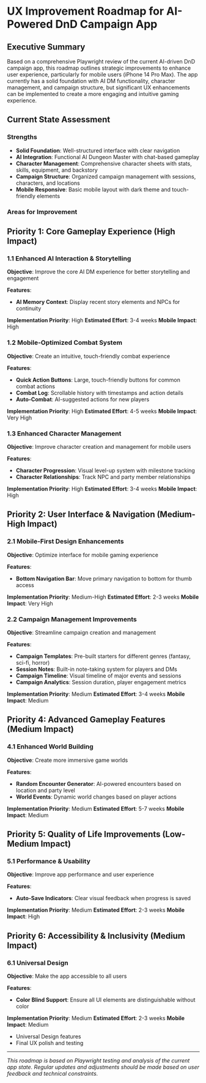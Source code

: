# UX Improvement Roadmap for AI-Powered DnD Campaign App

## Executive Summary

Based on a comprehensive Playwright review of the current AI-driven DnD campaign app, this roadmap outlines strategic improvements to enhance user experience, particularly for mobile users (iPhone 14 Pro Max). The app currently has a solid foundation with AI DM functionality, character management, and campaign structure, but significant UX enhancements can be implemented to create a more engaging and intuitive gaming experience.

## Current State Assessment

### Strengths
- **Solid Foundation**: Well-structured interface with clear navigation
- **AI Integration**: Functional AI Dungeon Master with chat-based gameplay
- **Character Management**: Comprehensive character sheets with stats, skills, equipment, and backstory
- **Campaign Structure**: Organized campaign management with sessions, characters, and locations
- **Mobile Responsive**: Basic mobile layout with dark theme and touch-friendly elements

### Areas for Improvement

## Priority 1: Core Gameplay Experience (High Impact)

### 1.1 Enhanced AI Interaction & Storytelling
**Objective**: Improve the core AI DM experience for better storytelling and engagement

**Features**:
- **AI Memory Context**: Display recent story elements and NPCs for continuity

**Implementation Priority**: High
**Estimated Effort**: 3-4 weeks
**Mobile Impact**: High

### 1.2 Mobile-Optimized Combat System
**Objective**: Create an intuitive, touch-friendly combat experience

**Features**:
- **Quick Action Buttons**: Large, touch-friendly buttons for common combat actions
- **Combat Log**: Scrollable history with timestamps and action details
- **Auto-Combat**: AI-suggested actions for new players

**Implementation Priority**: High
**Estimated Effort**: 4-5 weeks
**Mobile Impact**: Very High

### 1.3 Enhanced Character Management
**Objective**: Improve character creation and management for mobile users

**Features**:
- **Character Progression**: Visual level-up system with milestone tracking
- **Character Relationships**: Track NPC and party member relationships

**Implementation Priority**: High
**Estimated Effort**: 3-4 weeks
**Mobile Impact**: High

## Priority 2: User Interface & Navigation (Medium-High Impact)

### 2.1 Mobile-First Design Enhancements
**Objective**: Optimize interface for mobile gaming experience

**Features**:
- **Bottom Navigation Bar**: Move primary navigation to bottom for thumb access

**Implementation Priority**: Medium-High
**Estimated Effort**: 2-3 weeks
**Mobile Impact**: Very High

### 2.2 Campaign Management Improvements
**Objective**: Streamline campaign creation and management

**Features**:
- **Campaign Templates**: Pre-built starters for different genres (fantasy, sci-fi, horror)
- **Session Notes**: Built-in note-taking system for players and DMs
- **Campaign Timeline**: Visual timeline of major events and sessions
- **Campaign Analytics**: Session duration, player engagement metrics

**Implementation Priority**: Medium
**Estimated Effort**: 3-4 weeks
**Mobile Impact**: Medium


## Priority 4: Advanced Gameplay Features (Medium Impact)

### 4.1 Enhanced World Building
**Objective**: Create more immersive game worlds

**Features**:
- **Random Encounter Generator**: AI-powered encounters based on location and party level
- **World Events**: Dynamic world changes based on player actions

**Implementation Priority**: Medium
**Estimated Effort**: 5-7 weeks
**Mobile Impact**: Medium

## Priority 5: Quality of Life Improvements (Low-Medium Impact)

### 5.1 Performance & Usability
**Objective**: Improve app performance and user experience

**Features**:
- **Auto-Save Indicators**: Clear visual feedback when progress is saved

**Implementation Priority**: Medium
**Estimated Effort**: 2-3 weeks
**Mobile Impact**: High

## Priority 6: Accessibility & Inclusivity (Medium Impact)

### 6.1 Universal Design
**Objective**: Make the app accessible to all users

**Features**:
- **Color Blind Support**: Ensure all UI elements are distinguishable without color

**Implementation Priority**: Medium
**Estimated Effort**: 2-3 weeks
**Mobile Impact**: Medium
- Universal Design features
- Final UX polish and testing

---

*This roadmap is based on Playwright testing and analysis of the current app state. Regular updates and adjustments should be made based on user feedback and technical constraints.*
